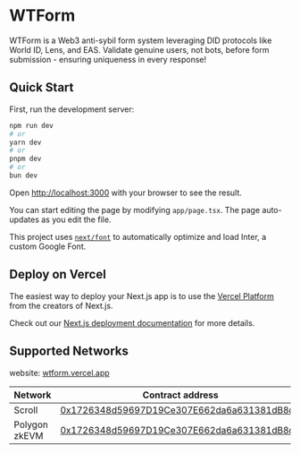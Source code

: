 # WTForm

WTForm is a Web3 anti-sybil form system leveraging DID protocols like World ID, Lens, and EAS. Validate genuine users, not bots, before form submission - ensuring uniqueness in every response!

## Quick Start

First, run the development server:

```bash
npm run dev
# or
yarn dev
# or
pnpm dev
# or
bun dev
```

Open [http://localhost:3000](http://localhost:3000) with your browser to see the result.

You can start editing the page by modifying `app/page.tsx`. The page auto-updates as you edit the file.

This project uses [`next/font`](https://nextjs.org/docs/basic-features/font-optimization) to automatically optimize and load Inter, a custom Google Font.

## Deploy on Vercel

The easiest way to deploy your Next.js app is to use the [Vercel Platform](https://vercel.com/new?utm_medium=default-template&filter=next.js&utm_source=create-next-app&utm_campaign=create-next-app-readme) from the creators of Next.js.

Check out our [Next.js deployment documentation](https://nextjs.org/docs/deployment) for more details.

## Supported Networks

website: [wtform.vercel.app](https://wtform.vercel.app
)

| Network      | Contract address                                                                                                                                                     |
| ------------ | ----------------------------------------------------------------------------------------------------------------------------------------------------------------------------- |
| Scroll       | [0x1726348d59697D19Ce307E662da6a631381dB8dD](https://scrollscan.com/address/0x1726348d59697D19Ce307E662da6a631381dB8dD)                                               |
| Polygon zkEVM       | [0x1726348d59697D19Ce307E662da6a631381dB8dD](https://zkevm.polygonscan.com/address/0x1726348d59697D19Ce307E662da6a631381dB8dD)                                               |
